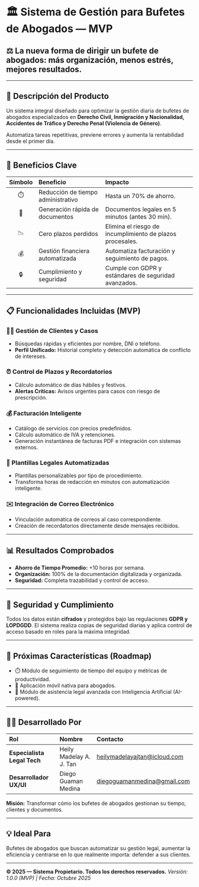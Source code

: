 # 🏛️ Sistema de Gestión para Bufetes de Abogados — MVP

## ⚖️ La nueva forma de dirigir un bufete de abogados: más organización, menos estrés, mejores resultados.

---

## 💼 Descripción del Producto

Un sistema integral diseñado para optimizar la gestión diaria de bufetes de abogados especializados en **Derecho Civil, Inmigración y Nacionalidad, Accidentes de Tráfico y Derecho Penal (Violencia de Género)**.

Automatiza tareas repetitivas, previene errores y aumenta la rentabilidad desde el primer día.

---

## 🎯 Beneficios Clave

| Símbolo | Beneficio | Impacto |
| :---: | :--- | :--- |
| ⏱️ | Reducción de tiempo administrativo | Hasta un 70% de ahorro. |
| 📄 | Generación rápida de documentos | Documentos legales en 5 minutos (antes 30 min). |
| 📉 | Cero plazos perdidos | Elimina el riesgo de incumplimiento de plazos procesales. |
| 💰 | Gestión financiera automatizada | Automatiza facturación y seguimiento de pagos. |
| 🔒 | Cumplimiento y seguridad | Cumple con GDPR y estándares de seguridad avanzados. |

---

## 📋 Funcionalidades Incluidas (MVP)

### 👩‍⚖️ Gestión de Clientes y Casos

* Búsquedas rápidas y eficientes por nombre, DNI o teléfono.
* **Perfil Unificado:** Historial completo y detección automática de conflicto de intereses.

### ⏰ Control de Plazos y Recordatorios

* Cálculo automático de días hábiles y festivos.
* **Alertas Críticas:** Avisos urgentes para casos con riesgo de prescripción.

### 💰 Facturación Inteligente

* Catálogo de servicios con precios predefinidos.
* Cálculo automático de IVA y retenciones.
* Generación instantánea de facturas PDF e integración con sistemas externos.

### 📄 Plantillas Legales Automatizadas

* Plantillas personalizables por tipo de procedimiento.
* Transforma horas de redacción en minutos con automatización inteligente.

### ✉️ Integración de Correo Electrónico

* Vinculación automática de correos al caso correspondiente.
* Creación de recordatorios directamente desde mensajes recibidos.

---

## 📊 Resultados Comprobados

* **Ahorro de Tiempo Promedio:** +10 horas por semana.
* **Organización:** 100% de la documentación digitalizada y organizada.
* **Seguridad:** Completa trazabilidad y control de acceso.

---

## 🔐 Seguridad y Cumplimiento

Todos los datos están **cifrados** y protegidos bajo las regulaciones **GDPR y LOPDGDD**.
El sistema realiza copias de seguridad diarias y aplica control de acceso basado en roles para la máxima integridad.

---

## 🚀 Próximas Características (Roadmap)

* ⏱️ Módulo de seguimiento de tiempo del equipo y métricas de productividad.
* 📱 Aplicación móvil nativa para abogados.
* 🤖 Módulo de asistencia legal avanzada con Inteligencia Artificial (AI-powered).

---

## 👩‍💻 Desarrollado Por

| Rol | Nombre | Contacto |
| :--- | :--- | :--- |
| **Especialista Legal Tech** | Heily Madelay A. J. Tan | heilymadelayajtan@icloud.com |
| **Desarrollador UX/UI** | Diego Guaman Medina | diegoguamanmedina@gmail.com |

**Misión:** Transformar cómo los bufetes de abogados gestionan su tiempo, clientes y documentos.

---

## 💡 Ideal Para

Bufetes de abogados que buscan automatizar su gestión legal, aumentar la eficiencia y centrarse en lo que realmente importa: defender a sus clientes.

---

**© 2025 — Sistema Propietario. Todos los derechos reservados.**
*Versión: 1.0.0 (MVP) | Fecha: Octubre 2025*
